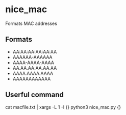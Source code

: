 # nice_mac
Formats MAC addresses

## Formats
- AA:AA:AA:AA:AA:AA
- AAAAAA-AAAAAA 
- AAAA-AAAA-AAAA
- AA.AA.AA.AA.AA.AA
- AAAA.AAAA.AAAA
- AAAAAAAAAAAA

## Userful command
cat macfile.txt | xargs -L 1 -I {} python3 nice_mac.py {}
